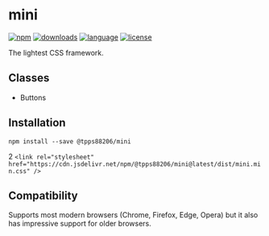 # mini

[![npm](https://img.shields.io/npm/v/@tpps88206/mini.svg)](https://www.npmjs.com/package/@tpps88206/mini)
[![downloads](https://img.shields.io/npm/dt/@tpps88206/mini.svg)](https://www.npmjs.com/package/@tpps88206/mini)
[![language](https://img.shields.io/badge/language-css-orange.svg)]()
[![license](https://img.shields.io/badge/license-MIT-000000.svg)](https://github.com/tpps88206/mini/blob/master/LICENSE)

The lightest CSS framework.

## Classes

* Buttons

## Installation

 `npm install --save @tpps88206/mini`

2 `<link rel="stylesheet" href="https://cdn.jsdelivr.net/npm/@tpps88206/mini@latest/dist/mini.min.css" />`

## Compatibility

Supports most modern browsers (Chrome, Firefox, Edge, Opera) but it also has impressive support for older browsers.